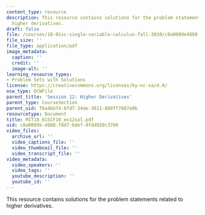 ```yaml
---
content_type: resource
description: This resource contains solutions for the problem statements related to
  higher derivatives.
draft: false
file: /courses/18-01sc-single-variable-calculus-fall-2010/c8a0089e4888f8d7bdef0fdd920c3760_MIT18_01SCF10_ex12sol.pdf
file_size: ''
file_type: application/pdf
image_metadata:
  caption: ''
  credit: ''
  image-alt: ''
learning_resource_types:
- Problem Sets with Solutions
license: https://creativecommons.org/licenses/by-nc-sa/4.0/
ocw_type: OCWFile
parent_title: 'Session 12: Higher Derivatives'
parent_type: CourseSection
parent_uid: f0a4bb74-6fd7-34de-3811-8b0ff7607e0b
resourcetype: Document
title: MIT18_01SCF10_ex12sol.pdf
uid: c8a0089e-4888-f8d7-bdef-0fdd920c3760
video_files:
  archive_url: ''
  video_captions_file: ''
  video_thumbnail_file: ''
  video_transcript_file: ''
video_metadata:
  video_speakers: ''
  video_tags: ''
  youtube_description: ''
  youtube_id: ''
---
```

This resource contains solutions for the problem statements related to higher derivatives.